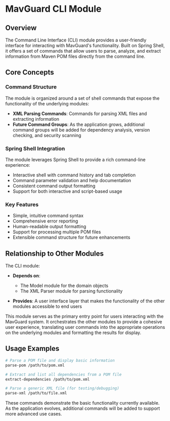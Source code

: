 # MavGuard CLI Module

## Overview
The Command Line Interface (CLI) module provides a user-friendly interface for interacting with MavGuard's functionality. Built on Spring Shell, it offers a set of commands that allow users to parse, analyze, and extract information from Maven POM files directly from the command line.

## Core Concepts

### Command Structure
The module is organized around a set of shell commands that expose the functionality of the underlying modules:

- **XML Parsing Commands**: Commands for parsing XML files and extracting information
- **Future Command Groups**: As the application grows, additional command groups will be added for dependency analysis, version checking, and security scanning

### Spring Shell Integration
The module leverages Spring Shell to provide a rich command-line experience:

- Interactive shell with command history and tab completion
- Command parameter validation and help documentation
- Consistent command output formatting
- Support for both interactive and script-based usage

### Key Features
- Simple, intuitive command syntax
- Comprehensive error reporting
- Human-readable output formatting
- Support for processing multiple POM files
- Extensible command structure for future enhancements

## Relationship to Other Modules

The CLI module:

- **Depends on**: 
  - The Model module for the domain objects
  - The XML Parser module for parsing functionality
  
- **Provides**: A user interface layer that makes the functionality of the other modules accessible to end users

This module serves as the primary entry point for users interacting with the MavGuard system. It orchestrates the other modules to provide a cohesive user experience, translating user commands into the appropriate operations on the underlying modules and formatting the results for display.

## Usage Examples

```bash
# Parse a POM file and display basic information
parse-pom /path/to/pom.xml

# Extract and list all dependencies from a POM file
extract-dependencies /path/to/pom.xml

# Parse a generic XML file (for testing/debugging)
parse-xml /path/to/file.xml
```

These commands demonstrate the basic functionality currently available. As the application evolves, additional commands will be added to support more advanced use cases.